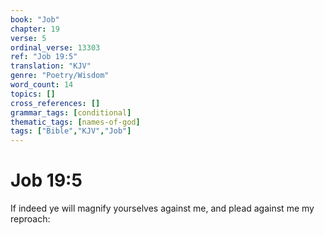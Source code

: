 ```yaml
---
book: "Job"
chapter: 19
verse: 5
ordinal_verse: 13303
ref: "Job 19:5"
translation: "KJV"
genre: "Poetry/Wisdom"
word_count: 14
topics: []
cross_references: []
grammar_tags: [conditional]
thematic_tags: [names-of-god]
tags: ["Bible","KJV","Job"]
---
```


# Job 19:5

If indeed ye will magnify yourselves against me, and plead against me my reproach:
